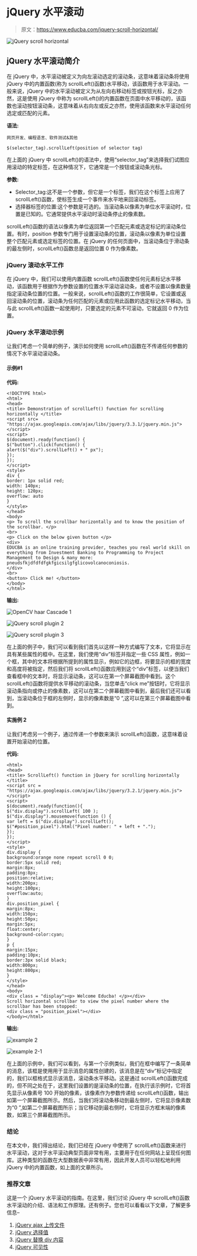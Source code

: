 # jQuery 水平滚动

> 原文：<https://www.educba.com/jquery-scroll-horizontal/>

![jQuery scroll horizontal](img/7ffb63d2cfc33af938e7d0f9236ce310.png)



## jQuery 水平滚动简介

在 jQuery 中，水平滚动被定义为向左滚动选定的滚动条，这意味着滚动条将使用 jQuery 中的内置函数(称为 scrollLeft()函数)水平移动，该函数用于水平滚动。一般来说，jQuery 中的水平滚动被定义为从左向右移动标签或按钮光标，反之亦然，这是使用 jQuery 中称为 scrollLeft()的内置函数在页面中水平移动的，该函数也滚动按钮滚动条，这意味着从右向左或反之亦然，使用该函数来水平滚动任何选定或匹配的元素。

**语法:**

<small>网页开发、编程语言、软件测试&其他</small>

```
$(selector_tag).scrollLeft(position of selector tag)
```

在上面的 jQuery 中 scrollLeft()的语法中，使用“selector_tag”来选择我们试图应用滚动的特定标签，在这种情况下，它通常是一个按钮或滚动条光标。

**参数:**

*   Selector_tag:这不是一个参数，但它是一个标签，我们在这个标签上应用了 scrollLeft()函数，使标签生成一个事件来水平地来回滚动标签。
*   选择器标签的位置:这个参数是可选的。当滚动条以像素为单位水平滚动时，位置是已知的。它通常提供水平滚动时滚动条停止的像素数。

scrollLeft()函数的语法以像素为单位返回第一个匹配元素或选定标记的滚动条位置。有时，position 参数专门用于设置滚动条的位置，滚动条以像素为单位设置整个匹配元素或选定标签的位置。在 jQuery 的任何页面中，当滚动条位于滑动条的最左侧时，scrollLeft()函数总是返回位置 0 作为像素数。

### jQuery 滚动水平工作

在 jQuery 中，我们可以使用内置函数 scrollLeft()函数使任何元素标记水平移动，该函数用于根据作为参数设置的位置水平滚动滚动条，或者不设置以像素数量指定滚动条位置的位置。一般来说，scrollLeft()函数的工作很简单，它设置或返回滚动条的位置，滚动条为任何匹配的元素或应用此函数的选定标记水平移动，当与此 scrollLeft()函数一起使用时，只要选定的元素不可滚动，它就返回 0 作为位置。

### jQuery 水平滚动示例

让我们考虑一个简单的例子，演示如何使用 scrollLeft()函数在不传递任何参数的情况下水平滚动滚动条。

#### 示例#1

**代码:**

```
<!DOCTYPE html>
<html>
<head>
<title> Demonstration of scrollLeft() function for scrolling horizontally </title>
<script src=
"https://ajax.googleapis.com/ajax/libs/jquery/3.3.1/jquery.min.js">
</script>
<script>
$(document).ready(function() {
$("button").click(function() {
alert($("div").scrollLeft() + " px");
});
});
</script>
<style>
div {
border: 1px solid red;
width: 140px;
height: 120px;
overflow: auto
}
</style>
</head>
<body>
<p> To scroll the scrollbar horizontally and to know the position of the scrollbar. </p>
<br>
<p> Click on the below given button </p>
<div>
EDUCBA is an online training provider, teaches you real world skill on everything from Investment Banking to Programming to Project Management to Design & many more: pneudsfkjdfdfdfgkfgicsilgfglicovolcanoconiosis.
</div>
<br>
<button> Click me! </button>
</body>
</html>
```

**输出:**

![OpenCV haar Cascade 1](img/367753b9127989afa7e907afbe899a1e.png)



![jQuery scroll plugin 2](img/404d831388e9208829b970b42533a9f5.png)



![jQuery scroll plugin 3](img/6db6a68be7d6090ee7ebf59b9dbc5fdc.png)



在上面的例子中，我们可以看到我们首先以这样一种方式编写了文本，它将显示在具有某些属性的框中。在这里，我们使用“div”标签并指定一些 CSS 属性，例如一个框，其中的文本将根据所提到的属性显示，例如它的边框，将要显示的框的宽度和高度将被指定，然后我们将 scrollLeft()函数应用到这个“div”标签，以便当我们查看框中的文本时，将显示滚动条，这可以在第一个屏幕截图中看到。这个 scrollLeft()函数将提供水平移动的滚动条，当您单击“click me”按钮时，它将显示滚动条指向或停止的像素数，这可以在第二个屏幕截图中看到，最后我们还可以看到，当滚动条位于框的左侧时，显示的像素数是“0 ”,这可以在第三个屏幕截图中看到。

#### 实施例 2

让我们考虑另一个例子，通过传递一个参数来演示 scrollLeft()函数，这意味着设置开始滚动的位置。

**代码:**

```
<html>
<head>
<title> ScrollLeft() function in jQuery for scrolling horizontally </title>
<script src = "https://ajax.googleapis.com/ajax/libs/jquery/3.2.1/jquery.min.js"></script>
<script>
$(document).ready(function(){
$("div.display").scrollLeft( 100 );
$("div.display").mousemove(function () {
var left = $("div.display").scrollLeft();
$("#position_pixel").html("Pixel number: " + left + ".");
});
});
</script>
<style>
div.display {
background:orange none repeat scroll 0 0;
border:5px solid red;
margin:8px;
padding:8px;
position:relative;
width:200px;
height:100px;
overflow:auto;
}
div.position_pixel {
margin:8px;
width:150px;
height:50px;
margin:5px;
float:center;
background-color:cyan;
}
p {
margin:15px;
padding:10px;
border:3px solid black;
width:800px;
height:800px;
}
</style>
</head>
<body>
<div class = "display"><p> Welcome Educba! </p></div>
Scroll horizontal scrollbar to view the pixel number where the scrollbar has been stopped:
<div class = "position_pixel"></div>
</body></html>
```

**输出:**

![example 2](img/033719590b0bcf73b0e5fd93caaa8503.png)



![example 2-1](img/b72da6e99948959a73cf6e9d6a5d4dea.png)



在上面的示例中，我们可以看到，与第一个示例类似，我们在框中编写了一条简单的消息，该框是使用用于显示消息的属性创建的，该消息是在“div”标记中指定的，我们以框格式显示该消息，滚动条水平移动。这是通过 scrollLeft()函数完成的，但不同之处在于，这里我们设置的是滚动条的位置，在执行该示例时，它将首先显示从像素号 100 开始的像素，该像素作为参数传递给 scrollLeft()函数，输出如第一个屏幕截图所示。然后，当我们将滚动条移动到最左侧时，它将显示像素数为“0 ”,如第二个屏幕截图所示；当它移动到最右侧时，它将显示方框末端的像素数，如第三个屏幕截图所示。

### 结论

在本文中，我们得出结论，我们已经在 jQuery 中使用了 scrollLeft()函数来进行水平滚动，这对于水平滚动典型页面非常有用，主要用于在任何网站上呈现任何图库。这种类型的函数在大型数据表中非常有用，因此开发人员可以轻松地利用 jQuery 中的内置函数，如上面的文章所示。

### 推荐文章

这是一个 jQuery 水平滚动的指南。在这里，我们讨论 jQuery 中 scrollLeft()函数水平滚动的介绍、语法和工作原理。还有例子。您也可以看看以下文章，了解更多信息–

1.  [jQuery ajax 上传文件](https://www.educba.com/jquery-ajax-upload-file/)
2.  [jQuery 选择值](https://www.educba.com/jquery-select-value/)
3.  [jQuery 替换 div 内容](https://www.educba.com/jquery-replace-div-contents/)
4.  [jQuery 可见性](https://www.educba.com/jquery-visibility/)





